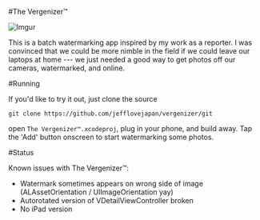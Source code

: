 #The Vergenizer™

![Imgur](http://i.imgur.com/ZLFuB5C.png)

This is a batch watermarking app inspired by my work as a reporter. I was convinced that we could be more nimble in the field if we could leave our laptops at home --- we just needed a good way to get photos off our cameras, watermarked, and online.

#Running

If you'd like to try it out, just clone the source

`git clone https://github.com/jefflovejapan/vergenizer/git`

open `The Vergenizer™.xcodeproj`, plug in your phone, and build away. Tap the 'Add' button onscreen to start watermarking some photos.

#Status

Known issues with The Vergenizer™:

- Watermark sometimes appears on wrong side of image (ALAssetOrientation / UIImageOrientation yay)
- Autorotated version of VDetailViewController broken
- No iPad version